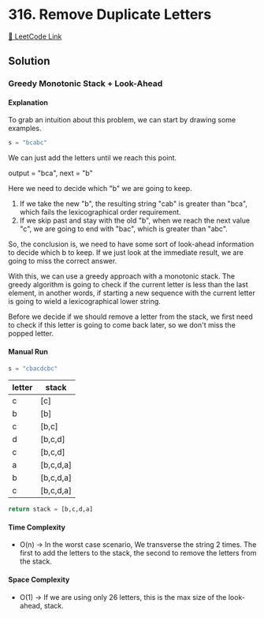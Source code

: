 # 316. Remove Duplicate Letters

[🔗 LeetCode Link](https://leetcode.com/problems/remove-duplicate-letters/description/)

## Solution

### Greedy Monotonic Stack + Look-Ahead

#### Explanation

To grab an intuition about this problem,
we can start by drawing some examples.

```python
s = "bcabc"
```

We can just add the letters until we reach this point.

output = "bca", next = "b"

Here we need to decide which "b" we are going to keep.

1. If we take the new "b", the resulting string "cab" is greater than "bca", which fails the lexicographical order requirement.
2. If we skip past and stay with the old "b", when we reach the next value "c", we are going to end with "bac", which is greater than "abc".

So, the conclusion is,
we need to have some sort of look-ahead information to decide which b to keep. If we just look at the immediate result,
we are going to miss the correct answer.

With this, we can use a greedy approach with a monotonic stack.
The greedy algorithm is going to check if the current letter is less than the last element, in another words, if starting a new sequence with the current letter
is going to wield a lexicographical lower string.

Before we decide if we should remove a letter from the stack,
we first need to check if this letter is going to come back later,
so we don't miss the popped letter.

#### Manual Run

```python
s = "cbacdcbc"
```

letter | stack
--- | ---
c | [c]
b | [b]
c | [b,c]
d | [b,c,d]
c | [b,c,d]
a | [b,c,d,a]
b | [b,c,d,a]
c | [b,c,d,a]

```python
return stack = [b,c,d,a]
```

#### Time Complexity

- O(n) -> In the worst case scenario, We transverse the string 2 times. The first to add the letters to the stack, the second to remove the letters from the stack.

#### Space Complexity

- O(1) -> If we are using only 26 letters, this is the max size of the look-ahead, stack.
